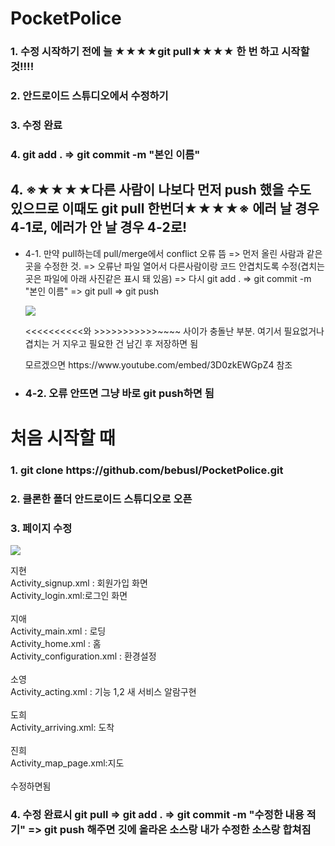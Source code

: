 # PocketPolice
<h3>1. 수정 시작하기 전에 늘 ★★★★git pull★★★★ 한 번 하고 시작할 것!!!!</h3>
<h3>2. 안드로이드 스튜디오에서 수정하기</h3>
<h3>3. 수정 완료</h3>
<h3>4. git add . => git commit -m "본인 이름"
<h2>4. ※★★★★다른 사람이 나보다 먼저 push 했을 수도 있으므로 이때도 git pull 한번더★★★★※ 에러 날 경우 4-1로, 에러가 안 날 경우 4-2로!</h2>
<ul>
<li>
<p>4-1. 만약 pull하는데 pull/merge에서 conflict 오류 뜸 => 먼저 올린 사람과 같은 곳을 수정한 것. => 오류난 파일 열어서 다른사람이랑 코드 안겹치도록 수정(겹치는 곳은 파일에 아래 사진같은 표시 돼 있음) => 다시 git add . => git commit -m "본인 이름" => git pull => git push</p>
<img src="https://code.visualstudio.com/assets/docs/editor/versioncontrol/merge-conflict.png" />
<p><<<<<<<<<<와  >>>>>>>>>>>~~~~ 사이가 충돌난 부분. 여기서 필요없거나 겹치는 거 지우고 필요한 건 남긴 후 저장하면 됨</p>
<p>모르겠으면 https://www.youtube.com/embed/3D0zkEWGpZ4 참조</p>
</li>
<li><h3>4-2. 오류 안뜨면 그냥 바로 git push하면 됨</h3></li>
</ul>









<h1>처음 시작할 때</h1>
<h3> 1. git clone https://github.com/bebusl/PocketPolice.git</h3>
<h3> 2. 클론한 폴더 안드로이드 스튜디오로 오픈</h3>
<h3> 3. 페이지 수정<br></h3>
<img src="https://user-images.githubusercontent.com/49019236/80574272-80b15e80-8a3c-11ea-9f22-9d1c48f19328.png"> </img>
<br>
<p>지현<br>
Activity_signup.xml : 회원가입 화면<br>
Activity_login.xml:로그인 화면<br>
<br>
지애<br>
Activity_main.xml : 로딩<br>
Activity_home.xml : 홈<br>
Activity_configuration.xml : 환경설정 <br>
<br>
소영<br>
Activity_acting.xml : 기능 1,2 새 서비스 알람구현<br>
<br>
도희<br>
Activity_arriving.xml: 도착<br>
<br>
진희<br>
Activity_map_page.xml:지도<br>
<br>
수정하면됨</p> 
<h3> 4. 수정 완료시 git pull => git add . => git commit -m "수정한 내용 적기" => git push 해주면 깃에 올라온 소스랑 내가 수정한 소스랑 합쳐짐</h3>

